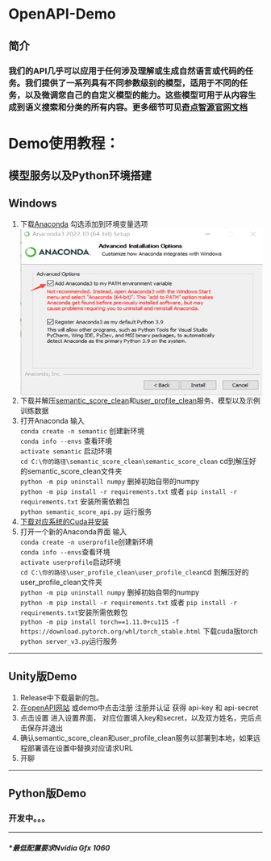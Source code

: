 # OpenAPI-Demo

## 简介
### 我们的API几乎可以应用于任何涉及理解或生成自然语言或代码的任务。我们提供了一系列具有不同参数级别的模型，适用于不同的任务，以及微调您自己的自定义模型的能力。这些模型可用于从内容生成到语义搜索和分类的所有内容。更多细节可见[奇点智源官网文档](https://openapi.singularity-ai.com)

# Demo使用教程：
## 模型服务以及Python环境搭建  
## Windows
1. 下载[Anaconda](https://www.anaconda.com/) 勾选添加到环境变量选项  
      <img src="./p/2c75f4cd-d1c1-4e9d-96b2-96c4c246c18b.jpeg" width = "500" height = "330" alt="图片名称" align=center />
2. 下载并解压[semantic_score_clean](http://open-dialogue.singularity-ai.com/open_dialogue/share_model/semantic_score_clean.zip)和[user_profile_clean](http://open-dialogue.singularity-ai.com/open_dialogue/share_model/user_profile_clean.zip)服务、模型以及示例训练数据   
3. 打开Anaconda 输入  
      `conda create -n semantic` 创建新环境  
      `conda info --envs` 查看环境   
      `activate semantic` 启动环境   
      `cd C:\你的路径\semantic_score_clean\semantic_score_clean` cd到解压好的semantic_score_clean文件夹  
      `python -m pip uninstall numpy` 删掉初始自带的numpy  
      `python -m pip install -r requirements.txt` 或者 `pip install -r requirements.txt` 安装所需依赖包   
      `python semantic_score_api.py` 运行服务
4. [下载对应系统的Cuda并安装](https://developer.nvidia.com/cuda-downloads)
5. 打开一个新的Anaconda界面 输入  
   `conda create -n userprofile`创建新环境  
   `conda info --envs`查看环境   
   `activate userprofile`启动环境   
   `cd C:\你的路径\user_profile_clean\user_profile_clean`cd  到解压好的user_profile_clean文件夹  
   `python -m pip uninstall numpy`  删掉初始自带的numpy   
   `python -m pip install -r requirements.txt` 或者 `pip install -r requirements.txt`安装所需依赖包   
   `python -m pip install torch==1.11.0+cu115 -f https://download.pytorch.org/whl/torch_stable.html` 下载cuda版torch      
   `python server_v3.py`运行服务

***
## Unity版Demo
1.  Release中下载最新的包。
2.  [在openAPI网站](https://openapi.singularity-ai.com/index.html#/login) 或demo中点击注册 注册并认证 获得 api-key 和 api-secret
3.  点击设置 进入设置界面， 对应位置填入key和secret，以及双方姓名，完后点击保存并退出
4.  确认semantic_score_clean和user_profile_clean服务以部署到本地，如果远程部署请在设置中替换对应请求URL
5.  开聊
***
## Python版Demo
### 开发中。。。
***
##### *最低配置要求Nvidia Gfx 1060
